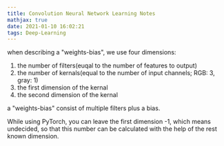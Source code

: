 ```yaml
---
title: Convolution Neural Network Learning Notes
mathjax: true
date: 2021-01-10 16:02:21
tags: Deep-Learning
---
```


when describing a "weights-bias", we use four dimensions:
1. the number of filters(euqal to the number of features to output)
2. the number of kernals(equal to the number of input channels; RGB: 3, gray: 1)
3. the first dimension of the kernal
4. the second dimension of the kernal

a "weights-bias" consist of multiple filters plus a bias.

While using PyTorch, you can leave the first dimension -1, which means undecided, so that this number can be calculated with the help of the rest known dimension.


